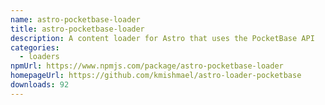 ```yaml
---
name: astro-pocketbase-loader
title: astro-pocketbase-loader
description: A content loader for Astro that uses the PocketBase API
categories:
  - loaders
npmUrl: https://www.npmjs.com/package/astro-pocketbase-loader
homepageUrl: https://github.com/kmishmael/astro-loader-pocketbase
downloads: 92
---
```

